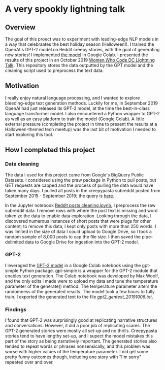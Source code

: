 
# A very spookly lightning talk

## Overview

The goal of this proect was to experiment with leading-edge NLP models in a way that celebraates the best holiday season (Halloween!). I trained the OpenAI's GPT-2 model on Reddit creepy stories, with the goal of generating new stories! I implemented [the model](https://colab.research.google.com/drive/1K471UPqVbNQjRLlYoJCNElRPcsb61uia) in Google Colab. I presented the results of this project in an October 2019 [Women Who Code DC Lightning Talk](https://docs.google.com/presentation/d/e/2PACX-1vTEMALPHw-yQRXVnJBP_nj0yeqW60jLnGLIRgdfDziqJzcX7SiSUbbx1jLaGSeWqeFjkIG7odo3wuyj/pub?start=false&loop=false&delayms=3000). This repository stores the data outputted by the GPT model and the cleaning script used to preprocess the text data.

## Motivation

I really enjoy natural language processing, and I wanted to explore bleeding-edge text generation methods. Luckily for me, in September 2019 OpenAI had just released its GPT-2 model, at the time the best-in-class language transformer model. I also encountered a Python wrapper to GPT-2 as well as an easy platform to train the model (Google Colab). A little external pressure (completing the project in time to present the results at a Halloween-themed tech meetup) was the last bit of motivation I needed to start exploring this tool.

## How I completed this project

### Data cleaning

The data I used for this project came from Google's BigQuery Public Datasets. I considered using the praw package in Python to pull posts, but GET requests are capped and the process of pulling the data would have taken many days. I pulled all posts in the creepypasta subreddit posted from September 2015 - September 2019; the query is [here](https://console.cloud.google.com/bigquery?sq=411015426768:72919a8f196944f6a32b0da1ca5e7050). 

In the Jupyter notebook [Reddit posts cleaning.ipynb](https://github.com/alliesaizan/spooky-lightning-talk/blob/master/Reddit%20posts%20cleaning.ipynb), I preprocess the raw subreddit data. I remove rows with where the post text is missing and word tokenize the data to enable data exploration. Looking through the data, I discovered numerous instances of short posts that were plugs for other content; to remove this data, I kept only posts with more than 250 words. I was limited in the size of data I could upload to Google Drive, so I took a random sample of 8,000 posts to cap the file size. I then saved the pipe-delimited data to Google Drive for ingestion into the GPT-2 model.

### GPT-2

I leveraged the [GPT-2 model](https://colab.research.google.com/drive/1K471UPqVbNQjRLlYoJCNElRPcsb61uia) in a Google Colab notebook using the gpt-simple Python package. gpt-simple is a wrapper for the GPT-2 module that enables text generation. The Colab notebook was developed by Max Woolf, and the only edits I made were to upload my data and tune the temperature parameter of the generate() method. The temperature parameter alters the randomness of the generated results. The model took a few hours to fully train. I exported the generated text to the file *gpt2_gentext_20191006.txt*.

### Findings

I found that GPT-2 was surprisingly good at replicating narrative structures and conversations. However, it did a poor job of replicating scares. The GPT-2 generated stories were mostly all set-up and no thrills. Creepypasta stories tend to have lengthy set-up, and I supect the model mistakes this part of the story as being narratively important. The generated stories also tended to repeat words or phrases nonsensically, and this problem was worse with higher values of the temperature parameter. I did get some pretty funny outcomes though, including one story with "I'm sorry" repeated over and over.
